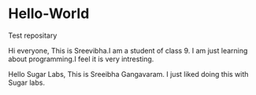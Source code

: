 # Hello-World
Test repositary

Hi everyone,
This is Sreevibha.I am a student of class 9. 
I am just learning about programming.I feel it is very intresting.

Hello Sugar Labs,
This is Sreeibha Gangavaram. I just liked doing this with Sugar labs.
